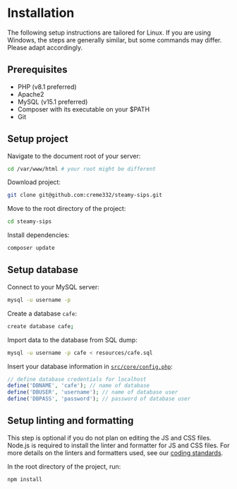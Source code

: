 # Installation

The following setup instructions are tailored for Linux. If you are using Windows, the steps are generally similar, but
some commands may differ. Please adapt accordingly.

## Prerequisites

- PHP (v8.1 preferred)
- Apache2
- MySQL (v15.1 preferred)
- Composer with its executable on your $PATH
- Git

## Setup project

Navigate to the document root of your server:

```bash
cd /var/www/html # your root might be different
```

Download project:

```bash
git clone git@github.com:creme332/steamy-sips.git
```

Move to the root directory of the project:

```bash
cd steamy-sips
```

Install dependencies:

```bash
composer update
```

## Setup database

Connect to your MySQL server:

```bash
mysql -u username -p
```

Create a database `cafe`:

```bash
create database cafe;
```

Import data to the database from SQL dump:

```bash
mysql -u username -p cafe < resources/cafe.sql
```

Insert your database information in [`src/core/config.php`](../src/core/config.php):

```php
// define database credentials for localhost
define('DBNAME', 'cafe'); // name of database
define('DBUSER', 'username'); // name of database user
define('DBPASS', 'password'); // password of database user
```

## Setup linting and formatting

This step is optional if you do not plan on editing the JS and CSS files. Node.js is required to install the linter and
formatter for JS and CSS files. For more details on the linters and formatters used, see
our [coding standards](CODING_STANDARDS.md).

In the root directory of the project, run:

```bash
npm install
```
